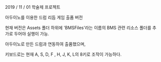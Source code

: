2019 / 11 / 01 학술제 프로젝트

아두이노를 이용한 드럼 리듬 게임 출품 버전

현재 버전은 Assets 폴더 하위에 'BMSFiles'라는 이름의 BMS 관련 리소스 폴더를 추가로 두어야 실행이 가능.

아두이노로 만든 드럼과 연동하여 출품했으며,

키보드로는 현재 A, S, D, F , H, J, K, L의 8키로 조작이 가능하다.
